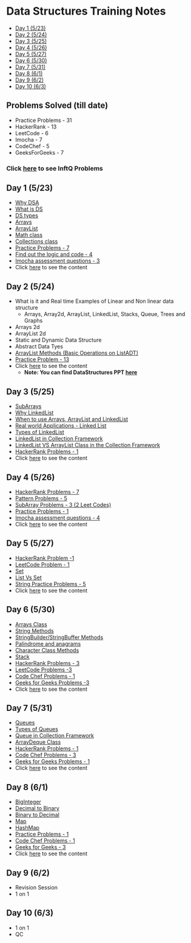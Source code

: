 # Data Structures Training Notes

- [Day 1 (5/23)](#day-1-523)
- [Day 2 (5/24)](#day-2-524)
- [Day 3 (5/25)](#day-3-525)
- [Day 4 (5/26)](#day-4-526)
- [Day 5 (5/27)](#day-5-527)
- [Day 6 (5/30)](#day-6-530)
- [Day 7 (5/31)](#day-7-531)
- [Day 8 (6/1)](#day-8-61)
- [Day 9 (6/2)](#day-9-62)
- [Day 10 (6/3)](#day-10-63)

## Problems Solved (till date)

- Practice Problems - 31
- HackerRank - 13
- LeetCode - 6
- Imocha - 7
- CodeChef - 5
- GeeksForGeeks - 7

### Click [here](./InftQProblems/README.md) to see InftQ Problems

## Day 1 (5/23)

- [Why DSA](./Day1/README.md#why-datastructure-and-algorithms)
- [What is DS](./Day1/README.md#ds)
- [DS types](./Day1/README.md#ds---types)
- [Arrays](./Day1/README.md#array)
- [ArrayList](./Day1/README.md#arraylist)
- [Math class](./Day1/README.md#math-class)
- [Collections class](/Day1/README.md#collections-class)
- [Practice Problems - 7](/Day1/README.md#practice-problems)
- [Find out the logic and code - 4](./Day1/README.md#find-out-the-logic-and-code)
- [Imocha assessment questions - 3](./Day1/README.md#imocha-assessment)
- Click [here](./Day1) to see the content

## Day 2 (5/24)

- What is it and Real time Examples of Linear and Non linear data structure
  - Arrays, Array2d, ArrayList, LinkedList, Stacks, Queue, Trees and Graphs
- Arrays 2d
- ArrayList 2d
- Static and Dynamic Data Structure
- Abstract Data Tyes
- [ArrayList Methods (Basic Operations on ListADT)](./Day2#demo-codes)
- [Practice Problem - 13](./Day2#problems)
- Click [here](./Day2) to see the content
  - **Note: You can find DataStructures PPT [here](./Day2/DataStructuresPPT.pdf)** 

## Day 3 (5/25)

- [SubArrays](./Day3#sub-arrays)
- [Why LinkedList](./Day3#why-linkedlist)
- [When to use Arrays, ArrayList and LinkedList](./Day3#when-to-choose-arrays-arraylist-and-linkedlist)
- [Real world Applications - Linked List](./Day3/README.md#real-world-applications---linked-list)
- [Types of LinkedList](./Day3/README.md#types-of-linked-list)
- [LinkedList in Collection Framework](./Day3/README.md#linkedlist-in-collection-framework)
- [LinkedList VS ArrayList Class in the Collection Framework](./Day3/README.md#linkedlist-vs-arraylist-class-in-the-collection-framework)
- [HackerRank Problems - 1](./Day3/README.md#hackerrank)
- Click [here](./Day3) to see the content

## Day 4 (5/26)

- [HackerRank Problems - 7](./Day4/README.md#hackerrank-problems)
- [Pattern Problems - 5](./Day4/README.md#pattern-problems)
- [SubArray Problems - 3 (2 Leet Codes)](./Day4/README.md#subarray-problems)
- [Practice Problems - 1](./Day4/README.md#practice-problem)
- [Imocha assessment questions - 4](./Day4/README.md#imocha-assessment)
- Click [here](./Day4) to see the content

## Day 5 (5/27)

- [HackerRank Problem -1](./Day5#hackerrank-problems)
- [LeetCode Problem - 1](./Day5#leetcode-problems)
- [Set](./Day5#set)
- [List Vs Set](/Day5#list-vs-set)
- [String Practice Problems - 5](/Day5#string-problems)
- Click [here](./Day5) to see the content

## Day 6 (5/30)

- [Arrays Class](./Day6#arrays-class)
- [String Methods](./Day6#string-class)
- [StringBuilder/StringBuffer Methods](./Day6#string-buffer-and-string-bulider)
- [Palindrome and anagrams](./Day6#palindrome)
- [Character Class Methods](./Day6#character-class-methods-used-frequently)
- [Stack](./Day6#stack)
- [HackerRank Problems - 3](./Day6#hackerrank-problems)
- [LeetCode Problems -3](./Day6#leet-code-problems)
- [Code Chef Problems - 1](./Day6#codechef-problems)
- [Geeks for Geeks Problems -3](./Day6#geeks-for-geeks-problem-home-work-problems)
- Click [here](./Day6) to see the content

## Day 7 (5/31)

- [Queues](./Day7#queue)
- [Types of Queues](./Day7#types-of-queues)
- [Queue in Collection Framework](./Day7#queue-in--in-collection-framework)
- [ArrayDeque Class](./Day7#arraydeque-class)
- [HackerRank Problems - 1](./Day7#hackerrank-problems)
- [Code Chef Problems - 3](./Day7#code-chef-problems)
- [Geeks for Geeks Problems - 1](./Day7#geeks-for-geeks-problems)
- Click [here](./Day7) to see the content

## Day 8 (6/1)

- [BigInteger](./Day8#biginteger)
- [Decimal to Binary](./Day8#decimal-to-binary)
- [Binary to Decimal](./Day8#binary-to-decimal)
- [Map](./Day8#map)
- [HashMap](./Day8#hashmap-methods)
- [Practice Problems - 1](./Day8#hashmap-practice-problems)
- [Code Chef Problems - 1](./Day8#code-chef-problems)
- [Geeks for Geeks - 3](./Day8#geeks-for-geeks-problems)
- Click [here](./Day8) to see the content

## Day 9 (6/2)

- Revision Session 
- 1 on 1

## Day 10 (6/3)

- 1 on 1 
- QC


